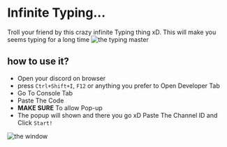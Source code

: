 # Infinite Typing...
Troll your friend by this crazy infinite Typing thing xD. This will make you seems typing for a long time
![the typing master](https://cdn.discordapp.com/attachments/782957420473352262/813685898566041650/unknown.png)

## how to use it?
- Open your discord on browser
- press `Ctrl+Shift+I`, `F12` or anything you prefer to Open Developer Tab
- Go To Console Tab
- Paste The Code
- **MAKE SURE** To allow Pop-up
- The popup will shown and there you go xD Paste The Channel ID and Click `Start!`

![the window](https://cdn.discordapp.com/attachments/782957420473352262/813683221719810048/unknown.png)
